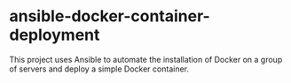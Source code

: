# ansible-docker-container-deployment
This project uses Ansible to automate the installation of Docker on a group of servers and deploy a simple Docker container.
